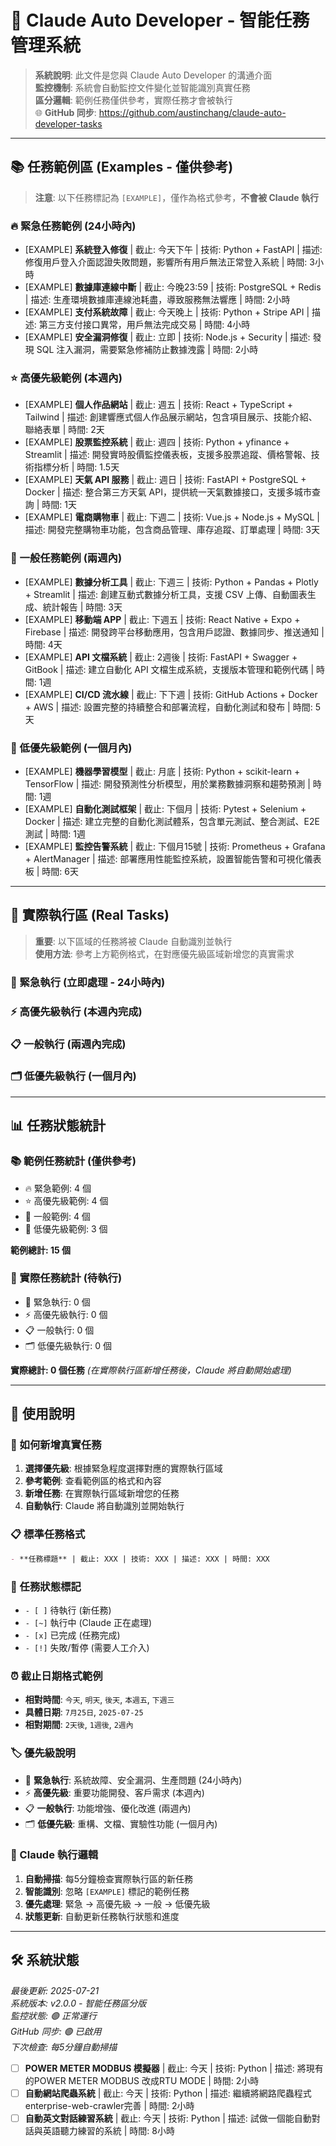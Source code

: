 # 🤖 Claude Auto Developer - 智能任務管理系統

> **系統說明**: 此文件是您與 Claude Auto Developer 的溝通介面  
> **監控機制**: 系統會自動監控文件變化並智能識別真實任務  
> **區分邏輯**: 範例任務僅供參考，實際任務才會被執行  
> 🌐 **GitHub 同步**: https://github.com/austinchang/claude-auto-developer-tasks

---

## 📚 任務範例區 (Examples - 僅供參考)

> **注意**: 以下任務標記為 `[EXAMPLE]`，僅作為格式參考，**不會被 Claude 執行**

### 🔥 緊急任務範例 (24小時內)

- [EXAMPLE] **系統登入修復** | 截止: 今天下午 | 技術: Python + FastAPI | 描述: 修復用戶登入介面認證失敗問題，影響所有用戶無法正常登入系統 | 時間: 3小時
- [EXAMPLE] **數據庫連線中斷** | 截止: 今晚23:59 | 技術: PostgreSQL + Redis | 描述: 生產環境數據庫連線池耗盡，導致服務無法響應 | 時間: 2小時  
- [EXAMPLE] **支付系統故障** | 截止: 今天晚上 | 技術: Python + Stripe API | 描述: 第三方支付接口異常，用戶無法完成交易 | 時間: 4小時
- [EXAMPLE] **安全漏洞修復** | 截止: 立即 | 技術: Node.js + Security | 描述: 發現 SQL 注入漏洞，需要緊急修補防止數據洩露 | 時間: 2小時

### ⭐ 高優先級範例 (本週內)

- [EXAMPLE] **個人作品網站** | 截止: 週五 | 技術: React + TypeScript + Tailwind | 描述: 創建響應式個人作品展示網站，包含項目展示、技能介紹、聯絡表單 | 時間: 2天
- [EXAMPLE] **股票監控系統** | 截止: 週四 | 技術: Python + yfinance + Streamlit | 描述: 開發實時股價監控儀表板，支援多股票追蹤、價格警報、技術指標分析 | 時間: 1.5天
- [EXAMPLE] **天氣 API 服務** | 截止: 週日 | 技術: FastAPI + PostgreSQL + Docker | 描述: 整合第三方天氣 API，提供統一天氣數據接口，支援多城市查詢 | 時間: 1天
- [EXAMPLE] **電商購物車** | 截止: 下週二 | 技術: Vue.js + Node.js + MySQL | 描述: 開發完整購物車功能，包含商品管理、庫存追蹤、訂單處理 | 時間: 3天

### 📅 一般任務範例 (兩週內)

- [EXAMPLE] **數據分析工具** | 截止: 下週三 | 技術: Python + Pandas + Plotly + Streamlit | 描述: 創建互動式數據分析工具，支援 CSV 上傳、自動圖表生成、統計報告 | 時間: 3天
- [EXAMPLE] **移動端 APP** | 截止: 下週五 | 技術: React Native + Expo + Firebase | 描述: 開發跨平台移動應用，包含用戶認證、數據同步、推送通知 | 時間: 4天
- [EXAMPLE] **API 文檔系統** | 截止: 2週後 | 技術: FastAPI + Swagger + GitBook | 描述: 建立自動化 API 文檔生成系統，支援版本管理和範例代碼 | 時間: 1週
- [EXAMPLE] **CI/CD 流水線** | 截止: 下下週 | 技術: GitHub Actions + Docker + AWS | 描述: 設置完整的持續整合和部署流程，自動化測試和發布 | 時間: 5天

### 🔖 低優先級範例 (一個月內)

- [EXAMPLE] **機器學習模型** | 截止: 月底 | 技術: Python + scikit-learn + TensorFlow | 描述: 開發預測性分析模型，用於業務數據洞察和趨勢預測 | 時間: 1週
- [EXAMPLE] **自動化測試框架** | 截止: 下個月 | 技術: Pytest + Selenium + Docker | 描述: 建立完整的自動化測試體系，包含單元測試、整合測試、E2E 測試 | 時間: 1週
- [EXAMPLE] **監控告警系統** | 截止: 下個月15號 | 技術: Prometheus + Grafana + AlertManager | 描述: 部署應用性能監控系統，設置智能告警和可視化儀表板 | 時間: 6天

---

## 🎯 實際執行區 (Real Tasks)

> **重要**: 以下區域的任務將被 Claude 自動識別並執行  
> **使用方法**: 參考上方範例格式，在對應優先級區域新增您的真實需求

### 🚨 緊急執行 (立即處理 - 24小時內)

<!-- 🔴 在此區域新增您的緊急任務，Claude 將優先處理 -->
<!-- 格式: - **任務名稱** | 截止: XXX | 技術: XXX | 描述: XXX | 時間: XXX -->

<!-- 格式: - **任務名稱** | 截止: XXX | 技術: XXX | 描述: XXX | 時間: XXX -->

### ⚡ 高優先級執行 (本週內完成)

<!-- 🟡 在此區域新增您的高優先級任務 -->
<!-- 格式: - **任務名稱** | 截止: XXX | 技術: XXX | 描述: XXX | 時間: XXX -->

### 📋 一般執行 (兩週內完成)

<!-- 🟢 在此區域新增您的一般任務 -->
<!-- 格式: - **任務名稱** | 截止: XXX | 技術: XXX | 描述: XXX | 時間: XXX -->

### 🗂️ 低優先級執行 (一個月內)

<!-- 🔵 在此區域新增您的低優先級任務 -->
<!-- 格式: - **任務名稱** | 截止: XXX | 技術: XXX | 描述: XXX | 時間: XXX -->

---

## 📊 任務狀態統計

### 📚 範例任務統計 (僅供參考)
- 🔥 緊急範例: 4 個
- ⭐ 高優先級範例: 4 個  
- 📅 一般範例: 4 個
- 🔖 低優先級範例: 3 個

**範例總計: 15 個**

### 🎯 實際任務統計 (待執行)
- 🚨 緊急執行: 0 個
- ⚡ 高優先級執行: 0 個
- 📋 一般執行: 0 個
- 🗂️ 低優先級執行: 0 個

**實際總計: 0 個任務** *(在實際執行區新增任務後，Claude 將自動開始處理)*

---

## 📝 使用說明

### 🎯 如何新增真實任務
1. **選擇優先級**: 根據緊急程度選擇對應的實際執行區域
2. **參考範例**: 查看範例區的格式和內容
3. **新增任務**: 在實際執行區域新增您的任務
4. **自動執行**: Claude 將自動識別並開始執行

### 📋 標準任務格式
```markdown
- **任務標題** | 截止: XXX | 技術: XXX | 描述: XXX | 時間: XXX
```

### 🔄 任務狀態標記
- `- [ ]` 待執行 (新任務)
- `- [~]` 執行中 (Claude 正在處理)
- `- [x]` 已完成 (任務完成)
- `- [!]` 失敗/暫停 (需要人工介入)

### ⏰ 截止日期格式範例
- **相對時間**: `今天`, `明天`, `後天`, `本週五`, `下週三`
- **具體日期**: `7月25日`, `2025-07-25`
- **相對期間**: `2天後`, `1週後`, `2週內`

### 🏷️ 優先級說明
- 🚨 **緊急執行**: 系統故障、安全漏洞、生產問題 (24小時內)
- ⚡ **高優先級**: 重要功能開發、客戶需求 (本週內)
- 📋 **一般執行**: 功能增強、優化改進 (兩週內)
- 🗂️ **低優先級**: 重構、文檔、實驗性功能 (一個月內)

### 🤖 Claude 執行邏輯
1. **自動掃描**: 每5分鐘檢查實際執行區的新任務
2. **智能識別**: 忽略 `[EXAMPLE]` 標記的範例任務
3. **優先處理**: 緊急 → 高優先級 → 一般 → 低優先級
4. **狀態更新**: 自動更新任務執行狀態和進度

---

## 🛠️ 系統狀態

*最後更新: 2025-07-21*  
*系統版本: v2.0.0 - 智能任務區分版*  
*監控狀態: 🟢 正常運行*  
*GitHub 同步: 🟢 已啟用*  
*下次檢查: 每5分鐘自動掃描*
 - [ ] **POWER METER MODBUS 模擬器** | 截止: 今天 | 技術: Python | 描述: 將現有的POWER METER MODBUS 改成RTU MODE | 時間: 2小時
 - [ ] **自動網站爬蟲系統** | 截止: 今天 | 技術: Python | 描述: 繼續將網路爬蟲程式enterprise-web-crawler完善 | 時間: 2小時
 - [ ] **自動英文對話練習系統** | 截止: 今天 | 技術: Python | 描述: 試做一個能自動對話與英語聽力練習的系統 | 時間: 8小時
